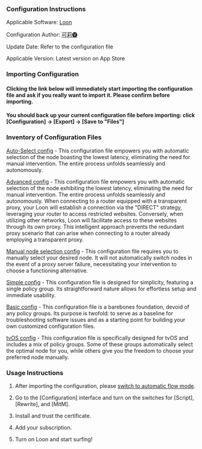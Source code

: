 ### Configuration Instructions

Applicable Software: [Loon](https://apps.apple.com/app/loon/id1373567447)

Configuration Author: [可莉🅥](https://t.me/iKeLee)

Update Date: Refer to the configuration file

Applicable Version: Latest version on App Store

### Importing Configuration

#### Clicking the link below will immediately start importing the configuration file and ask if you really want to import it. Please confirm before importing.

#### You should back up your current configuration file before importing: click [Configuration] → [Export] → [Save to "Files"]


### Inventory of Configuration Files

[Auto-Select config](loon://import?sub=https://gitlab.com/lodepuly/vpn_tool/-/raw/master/Tool/Loon/Config/Loon_Auto-Select_Configuration_By_iKeLee.conf) - This configuration file empowers you with automatic selection of the node boasting the lowest latency, eliminating the need for manual intervention. The entire process unfolds seamlessly and autonomously. 

[Advanced config](loon://import?sub=https://gitlab.com/lodepuly/vpn_tool/-/raw/master/Tool/Loon/Config/Loon_Advanced_Configuration_By_iKeLee.conf) - This configuration file empowers you with automatic selection of the node exhibiting the lowest latency, eliminating the need for manual intervention. The entire process unfolds seamlessly and autonomously. When connecting to a router equipped with a transparent proxy, your Loon will establish a connection via the "DIRECT" strategy, leveraging your router to access restricted websites. Conversely, when utilizing other networks, Loon will facilitate access to these websites through its own proxy. This intelligent approach prevents the redundant proxy scenario that can arise when connecting to a router already employing a transparent proxy. 

[Manual node selection config](loon://import?sub=https://gitlab.com/lodepuly/vpn_tool/-/raw/master/Tool/Loon/Config/Loon_Selection_Configuration_By_iKeLee.conf) - This configuration file requires you to manually select your desired node. It will not automatically switch nodes in the event of a proxy server failure, necessitating your intervention to choose a functioning alternative. 

[Simple config](loon://import?sub=https://gitlab.com/lodepuly/vpn_tool/-/raw/master/Tool/Loon/Config/Loon_Simple_Configuration_By_iKeLee.conf) - This configuration file is designed for simplicity, featuring a single policy group. Its straightforward nature allows for effortless setup and immediate usability. 

[Basic config](loon://import?sub=https://gitlab.com/lodepuly/vpn_tool/-/raw/master/Tool/Loon/Config/Loon_Basic_Configuration_By_iKeLee.conf) - This configuration file is a barebones foundation, devoid of any policy groups. Its purpose is twofold: to serve as a baseline for troubleshooting software issues and as a starting point for building your own customized configuration files. 

[tvOS config](loon://import?sub=https://gitlab.com/lodepuly/vpn_tool/-/raw/master/Tool/Loon/Config/Loon_tvOS_Configuration_By_iKeLee.conf) - This configuration file is specifically designed for tvOS and includes a mix of policy groups. Some of these groups automatically select the optimal node for you, while others give you the freedom to choose your preferred node manually. 

### Usage Instructions

1. After importing the configuration, please [switch to automatic flow mode](https://www.nsloon.com/openloon/flowmodel=filter).

2. Go to the [Configuration] interface and turn on the switches for [Script], [Rewrite], and [MitM].

3. Install and trust the certificate.

4. Add your subscription.

5. Turn on Loon and start surfing! 